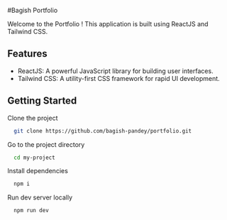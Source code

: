 #Bagish Portfolio

Welcome to the Portfolio ! This application is built using ReactJS and Tailwind CSS.

## Features

- ReactJS: A powerful JavaScript library for building user interfaces.
- Tailwind CSS: A utility-first CSS framework for rapid UI development.

## Getting Started

Clone the project

```bash
  git clone https://github.com/bagish-pandey/portfolio.git
```

Go to the project directory

```bash
  cd my-project
```

Install dependencies

```bash
  npm i
```

Run dev server locally

```bash
  npm run dev
```



